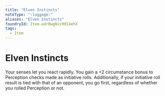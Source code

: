 ```yaml
---
title: "Elven Instincts"
noteType: ":luggage:"
aliases: "Elven Instincts"
foundryId: Item.adrBwgNis90I4ehX
tags:
  - Item
---
```


# Elven Instincts

Your senses let you react rapidly. You gain a +2 circumstance bonus to Perception checks made as initiative rolls. Additionally, if your initiative roll result is tied with that of an opponent, you go first, regardless of whether you rolled Perception or not.
